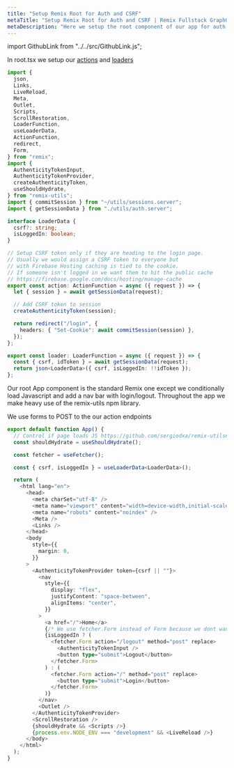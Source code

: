 ```yaml
---
title: "Setup Remix Root for Auth and CSRF"
metaTitle: "Setup Remix Root for Auth and CSRF | Remix Fullstack GraphQL Tutorial"
metaDescription: "Here we setup the root component of our app for auth and CSRF protection"
---
```


import GithubLink from "../../src/GithubLink.js";

<GithubLink link="https://github.com/hasura/learn-graphql/blob/master/tutorials/frontend/remix-firebase/app-final/app/root.tsx" text="root.tsx" />

In root.tsx we setup our [actions](https://remix.run/docs/en/v1/guides/data-writes) and [loaders](https://remix.run/docs/en/v1/guides/data-loading)

```typescript
import {
  json,
  Links,
  LiveReload,
  Meta,
  Outlet,
  Scripts,
  ScrollRestoration,
  LoaderFunction,
  useLoaderData,
  ActionFunction,
  redirect,
  Form,
} from "remix";
import {
  AuthenticityTokenInput,
  AuthenticityTokenProvider,
  createAuthenticityToken,
  useShouldHydrate,
} from "remix-utils";
import { commitSession } from "~/utils/sessions.server";
import { getSessionData } from "./utils/auth.server";

interface LoaderData {
  csrf?: string;
  isLoggedIn: boolean;
}

// Setup CSRF token only if they are heading to the login page.
// Usually we would assign a CSRF token to everyone but
// with Firebase Hosting caching is tied to the cookie.
// If someone isn't logged in we want them to hit the public cache
// https://firebase.google.com/docs/hosting/manage-cache
export const action: ActionFunction = async ({ request }) => {
  let { session } = await getSessionData(request);

  // Add CSRF token to session
  createAuthenticityToken(session);

  return redirect("/login", {
    headers: { "Set-Cookie": await commitSession(session) },
  });
};

export const loader: LoaderFunction = async ({ request }) => {
  const { csrf, idToken } = await getSessionData(request);
  return json<LoaderData>({ csrf, isLoggedIn: !!idToken });
};
```

Our root App component is the standard Remix one except we conditionally load Javascript and add a nav bar with login/logout. Throughout the app we make heavy use of the remix-utils npm library.

We use forms to POST to the our action endpoints

```typescript
export default function App() {
  // Control if page loads JS https://github.com/sergiodxa/remix-utils#useshouldhydrate
  const shouldHydrate = useShouldHydrate();

  const fetcher = useFetcher();

  const { csrf, isLoggedIn } = useLoaderData<LoaderData>();

  return (
    <html lang="en">
      <head>
        <meta charSet="utf-8" />
        <meta name="viewport" content="width=device-width,initial-scale=1" />
        <meta name="robots" content="noindex" />
        <Meta />
        <Links />
      </head>
      <body
        style={{
          margin: 0,
        }}
      >
        <AuthenticityTokenProvider token={csrf || ""}>
          <nav
            style={{
              display: "flex",
              justifyContent: "space-between",
              alignItems: "center",
            }}
          >
            <a href="/">Home</a>
            {/* We use fetcher.Form instead of Form because we dont want navigation events */}
            {isLoggedIn ? (
              <fetcher.Form action="/logout" method="post" replace>
                <AuthenticityTokenInput />
                <button type="submit">Logout</button>
              </fetcher.Form>
            ) : (
              <fetcher.Form action="/" method="post" replace>
                <button type="submit">Login</button>
              </fetcher.Form>
            )}
          </nav>
          <Outlet />
        </AuthenticityTokenProvider>
        <ScrollRestoration />
        {shouldHydrate && <Scripts />}
        {process.env.NODE_ENV === "development" && <LiveReload />}
      </body>
    </html>
  );
}
```
